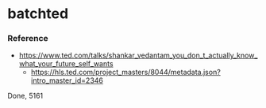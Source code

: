 batchted
========
### Reference
- https://www.ted.com/talks/shankar_vedantam_you_don_t_actually_know_what_your_future_self_wants
  - https://hls.ted.com/project_masters/8044/metadata.json?intro_master_id=2346



Done, 5161
